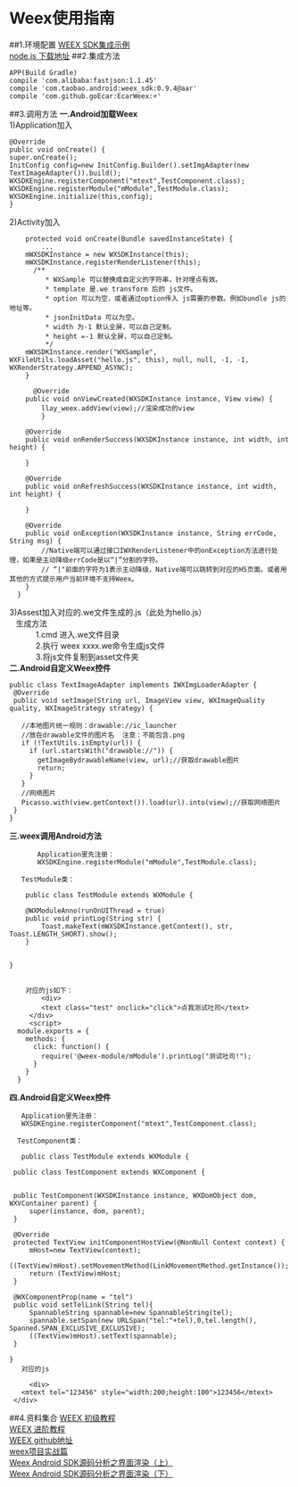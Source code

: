 # Weex使用指南
##1.环境配置
[WEEX SDK集成示例](https://github.com/weexteam/article/issues/4)  <br>
[node.js 下载地址](https://nodejs.org/en/) 
##2.集成方法

    APP(Build Gradle)
    compile 'com.alibaba:fastjson:1.1.45'
    compile 'com.taobao.android:weex_sdk:0.9.4@aar'
    compile 'com.github.goEcar:EcarWeex:+'

##3.调用方法
**一.Android加载Weex**<br>
1)Application加入<br>
 ```
@Override
public void onCreate() {
super.onCreate();
InitConfig config=new InitConfig.Builder().setImgAdapter(new TextImageAdapter()).build();
WXSDKEngine.registerComponent("mtext",TestComponent.class);
WXSDKEngine.registerModule("mModule",TestModule.class);
 WXSDKEngine.initialize(this,config);
}
```
2)Activity加入<br>
```  @Override
    protected void onCreate(Bundle savedInstanceState) {
        ...
    mWXSDKInstance = new WXSDKInstance(this);
    mWXSDKInstance.registerRenderListener(this);
      /**
         * WXSample 可以替换成自定义的字符串，针对埋点有效。
         * template 是.we transform 后的 js文件。
         * option 可以为空，或者通过option传入 js需要的参数。例如bundle js的地址等。
         * jsonInitData 可以为空。
         * width 为-1 默认全屏，可以自己定制。
         * height =-1 默认全屏，可以自己定制。
         */
    mWXSDKInstance.render("WXSample", WXFileUtils.loadAsset("hello.js", this), null, null, -1, -1,                    WXRenderStrategy.APPEND_ASYNC);
    }
    
      @Override
    public void onViewCreated(WXSDKInstance instance, View view) {
        llay_weex.addView(view);//渲染成功的view
        }

    @Override
    public void onRenderSuccess(WXSDKInstance instance, int width, int height) {

    }

    @Override
    public void onRefreshSuccess(WXSDKInstance instance, int width, int height) {

    }

    @Override
    public void onException(WXSDKInstance instance, String errCode, String msg) {
        //Native端可以通过接口IWXRenderListener中的onException方法进行处理，如果是主动降级errCode是以“|”分割的字符。
        // “|"前面的字符为1表示主动降级，Native端可以跳转到对应的H5页面。或者用其他的方式提示用户当前环境不支持Weex。
    }
  }
 ```
 3)Assest加入对应的.we文件生成的.js（此处为hello.js）   <br>
    生成方法   <br>
             1.cmd 进入.we文件目录 <br>
             2.执行  weex  xxxx.we命令生成js文件 <br>
             3.将js文件复制到asset文件夹 <br>
**二.Android自定义Weex控件**<br>
 ```
 public class TextImageAdapter implements IWXImgLoaderAdapter {
  @Override
  public void setImage(String url, ImageView view, WXImageQuality quality, WXImageStrategy strategy) {

    //本地图片统一规则：drawable://ic_launcher
    //放在drawable文件的图片名  注意：不能包含.png
    if (!TextUtils.isEmpty(url)) {
      if (url.startsWith("drawable://")) {
        getImageBydrawableName(view, url);//获取drawable图片
        return;
      }
    }
    //网络图片
    Picasso.with(view.getContext()).load(url).into(view);//获取网络图片
  }  
}
```
**三.weex调用Android方法**
```
       Application里先注册：
       WXSDKEngine.registerModule("mModule",TestModule.class);
      
   TestModule类：
   
    public class TestModule extends WXModule {

    @WXModuleAnno(runOnUIThread = true)
    public void printLog(String str) {
        Toast.makeText(mWXSDKInstance.getContext(), str, Toast.LENGTH_SHORT).show();
    }


}
    
  
    对应的js如下：
        <div>
        <text class="test" onclick="click">点我测试吐司</text>
     </div>
     <script>
  module.exports = {
    methods: {
      click: function() {
        require('@weex-module/mModule').printLog("测试吐司!");
      }
    }
  }
```
**四.Android自定义Weex控件**<br>
   ```
    Application里先注册：
      WXSDKEngine.registerComponent("mtext",TestComponent.class);
      
   TestComponent类： 
    
    public class TestModule extends WXModule {

    public class TestComponent extends WXComponent {


    public TestComponent(WXSDKInstance instance, WXDomObject dom, WXVContainer parent) {
        super(instance, dom, parent);
    }

    @Override
    protected TextView initComponentHostView(@NonNull Context context) {
        mHost=new TextView(context);
        ((TextView)mHost).setMovementMethod(LinkMovementMethod.getInstance());
        return (TextView)mHost;
    }

    @WXComponentProp(name = "tel")
    public void setTelLink(String tel){
        SpannableString spannable=new SpannableString(tel);
        spannable.setSpan(new URLSpan("tel:"+tel),0,tel.length(), Spanned.SPAN_EXCLUSIVE_EXCLUSIVE);
        ((TextView)mHost).setText(spannable);
    }

}
    对应的js
    
        <div>
      <mtext tel="123456" style="width:200;height:100">123456</mtext>
    </div>   
```


##4.资料集合
[WEEX 初级教程](https://weex-project.io/cn/guide/integrate-to-your-app.html)  <br>
[WEEX 进阶教程](https://weex-project.io/cn/references/android-apis.html)  <br>
[WEEX github地址](https://github.com/alibaba/weex)  <br>
[weex项目实战篇](http://www.07net01.com/2017/02/1797605.html)  <br>
[Weex Android SDK源码分析之界面渲染（上）](http://blog.csdn.net/walid1992/article/details/51705371)  <br>
[Weex Android SDK源码分析之界面渲染（下）](http://blog.csdn.net/walid1992/article/details/51759588?locationNum=2&fps=1)  <br>

  
